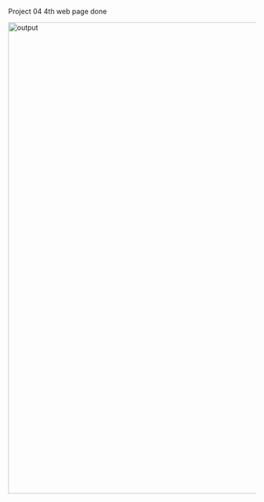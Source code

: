 Project 04 
4th web page done

<img width="960" alt="output" src="https://user-images.githubusercontent.com/112497134/208499540-b92a0e9e-9629-43c3-b0ad-9fba6e06cf46.png">
